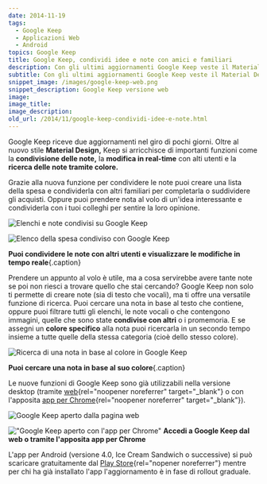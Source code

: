 ```yaml
---
date: 2014-11-19
tags:
  - Google Keep
  - Applicazioni Web
  - Android
topics: Google Keep
title: Google Keep, condividi idee e note con amici e familiari
description: Con gli ultimi aggiornamenti Google Keep veste il Material Design e si arricchisce di importanti funzioni tra cui la condivisione delle note, la modifica real-time e la ricerca tramite colore.
subtitle: Con gli ultimi aggiornamenti Google Keep veste il Material Design e si arricchisce di importanti funzioni tra cui la condivisione delle note, la modifica real-time e la ricerca tramite colore.
snippet_image: /images/google-keep-web.png
snippet_description: Google Keep versione web
image:
image_title:
image_description:
old_url: /2014/11/google-keep-condividi-idee-e-note.html
---
```

Google Keep riceve due aggiornamenti nel giro di pochi giorni. Oltre al nuovo stile **Material Design,** Keep si arricchisce di importanti funzioni come la **condivisione delle note,**   la **modifica in real-time** con alti utenti e la **ricerca delle note tramite colore.**

Grazie alla nuova funzione per condividere le note puoi creare una lista della spesa e condividerla con altri familiari per completarla o suddividere gli acquisti. Oppure puoi prendere nota al volo di un'idea interessante e condividerla con i tuoi colleghi per sentire la loro opinione.

<div class="flex justify-between h-2/5 w-auto">

![Elenchi e note condivisi su Google Keep](/images/google-keep-condivisione-note.png "Condividi note ed elenchi con amici e parenti")

![Elenco della spesa condiviso con Google Keep](/images/google-keep-condivisione-elenco-spesa.png "Elenco della spesa condiviso con altri utenti")

</div>

**Puoi condividere le note con altri utenti e visualizzare le modifiche in tempo reale**{.caption}

Prendere un appunto al volo è utile, ma a cosa servirebbe avere tante note se poi non riesci a trovare quello che stai cercando? Google Keep non solo ti permette di creare note (sia di testo che vocali), ma ti offre una versatile funzione di ricerca. Puoi cercare una nota in base al testo che contiene, oppure puoi filtrare tutti gli elenchi, le note vocali o che contengono immagini, quelle che sono state **condivise con altri** o i promemoria. E se assegni un **colore specifico** alla nota puoi ricercarla in un secondo tempo insieme a tutte quelle della stessa categoria (cioè dello stesso colore).

<div class="flex justify-center h-2/5 w-auto">
<div class="basis">

![Ricerca di una nota in base al colore in Google Keep](/images/google-keep-ricerca-note-per-colore.png "Assegna colori diversi alle note per suddividerle in categorie")

</div>
</div>

 **Puoi cercare una nota in base al suo colore**{.caption}

Le nuove funzioni di Google Keep sono già utilizzabili nella versione desktop (tramite [web](https://keep.google.com/){rel="noopener noreferrer" target="_blank"} o con l'apposita [app per Chrome](https://chrome.google.com/webstore/detail/google-keep/hmjkmjkepdijhoojdojkdfohbdgmmhki?hl=it){rel="noopener noreferrer" target="_blank"}).

![Google Keep aperto dalla pagina web](/images/google-keep-web.png 'Vai alla pagina keep.google.com per accedere dal web')

!["Google Keep aperto con l'app per Chrome"](/images/google-keep-app-chrome.png "Installa l'app per Chrome per accedere facilmente a Google Keep") **Accedi a Google Keep dal web o tramite l'apposita app per Chrome**

L'app per Android (versione 4.0, Ice Cream Sandwich o successive) si può scaricare gratuitamente dal [Play Store](https://play.google.com/store/apps/details?id=com.google.android.keep){rel="nopener noreferrer"} mentre per chi ha già installato l'app l'aggiornamento è in fase di rollout graduale.
